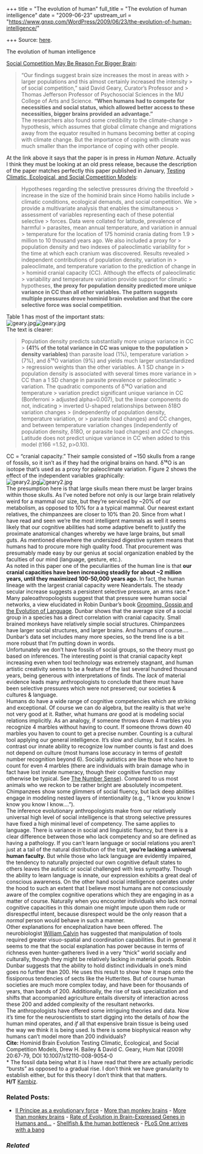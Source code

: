 +++
title = "The evolution of human"
full_title = "The evolution of human intelligence"
date = "2009-06-23"
upstream_url = "https://www.gnxp.com/WordPress/2009/06/23/the-evolution-of-human-intelligence/"

+++
Source: [here](https://www.gnxp.com/WordPress/2009/06/23/the-evolution-of-human-intelligence/).

The evolution of human intelligence

[Social Competition May Be Reason For Bigger Brain](http://www.sciencedaily.com/releases/2009/06/090622152041.htm):

> “Our findings suggest brain size increases the most in areas with > larger populations and this almost certainly increased the intensity > of social competition,” said David Geary, Curator’s Professor and > Thomas Jefferson Professor of Psychosocial Sciences in the MU College of Arts and Science. **“When humans had to compete for necessities and social status, which allowed better access to these necessities, bigger brains provided an advantage.”**  
> The researchers also found some credibility to the climate-change > hypothesis, which assumes that global climate change and migrations away from the equator resulted in humans becoming better at coping with climate change. But the importance of coping with climate was much smaller than the importance of coping with other people.

At the link above it says that the paper is in press in *Human Nature*. Actually I think they must be looking at an old press release, because the description of the paper matches perfectly this paper published in January, [Testing Climatic, Ecological, and Social Competition Models](http://www.springerlink.com/content/13t74x04552g5148/):

> Hypotheses regarding the selective pressures driving the threefold > increase in the size of the hominid brain since Homo habilis include > climatic conditions, ecological demands, and social competition. We > provide a multivariate analysis that enables the simultaneous > assessment of variables representing each of these potential selective > forces. Data were collated for latitude, prevalence of harmful > parasites, mean annual temperature, and variation in annual > temperature for the location of 175 hominid crania dating from 1.9 > million to 10 thousand years ago. We also included a proxy for > population density and two indexes of paleoclimatic variability for > the time at which each cranium was discovered. Results revealed > independent contributions of population density, variation in > paleoclimate, and temperature variation to the prediction of change in > hominid cranial capacity (CC). Although the effects of paleoclimatic > variability and temperature variation provide support for climatic > hypotheses, **the proxy for population density predicted more unique variance in CC than all other variables. The pattern suggests multiple pressures drove hominid brain evolution and that the core selective force was social competition.**

Table 1 has most of the important stats:  
![geary.jpg](https://i0.wp.com/blogs.discovermagazine.com/gnxp/files/geary.jpg?resize=492%2C250)![geary.jpg](https://i0.wp.com/blogs.discovermagazine.com/gnxp/files/geary.jpg?resize=492%2C250)  
The text is clearer:

> Population density predicts substantially more unique variance in CC > **(41% of the total variance in CC was unique to the population > density variables)** than parasite load (1%), temperature variation > (7%), and δ¹⁸O variation (9%) and yields much larger unstandardized > regression weights than the other variables. A 1 SD change in > population density is associated with several times more variance in > CC than a 1 SD change in parasite prevalence or paleoclimatic > variation. The quadratic components of δ¹⁸O variation and temperature > variation predict significant unique variance in CC (Bonferroni > adjusted alpha=0.007), but the linear components do not, indicating > inverted U-shaped relationships between δ18O variation changes > (independently of population density, temperature variation, or > parasite load changes) and CC changes, and between temperature variation changes (independently of population density, δ18O, or parasite load changes) and CC changes. Latitude does not predict unique variance in CC when added to this model (t166 =1.52, p\>0.10).

CC = “cranial capacity.” Their sample consisted of \~150 skulls from a range of fossils, so it isn’t as if they had the original brains on hand. δ¹⁸O is an isotope that’s used as a proxy for paleoclimate variation. Figure 2 shows the effect of the independent variables graphically:  
![geary2.jpg](https://i0.wp.com/blogs.discovermagazine.com/gnxp/files/geary2.jpg?resize=484%2C276)![geary2.jpg](https://i0.wp.com/blogs.discovermagazine.com/gnxp/files/geary2.jpg?resize=484%2C276)  
The presumption here is that large skulls mean there must be larger brains within those skulls. As I’ve noted before not only is our large brain relatively weird for a mammal our size, but they’re serviced by \~20% of our metabolism, as opposed to 10% for a a typical mammal. Our nearest extant relatives, the chimpanzees are closer to 10% than 20. Since from what I have read and seen we’re the most intelligent mammals as well it seems likely that our cognitive abilities had some adaptive benefit to justify the proximate anatomical changes whereby we have large brains, but small guts. As mentioned elsewhere the undersized digestive system means that humans had to procure more high quality food. That procurement was presumably made easy by our genius at social organization enabled by the faculties of our mind (language, gesture, etc.).  
As noted in this paper one of the peculiarities of the human line is that **our cranial capacities have been increasing steadily for about \~2 million years, until they maximized 100-50,000 years ago.** In fact, the human lineage with the largest cranial capacity were Neandertals. The steady secular increase suggests a persistent selective pressure, an arms race.\* Many paleoathropologists suggest that that pressure were human social networks, a view elucidated in Robin Dunbar’s book [Grooming, Gossip and the Evolution of Language](https://www.amazon.com/exec/obidos/ASIN/0674363361/geneexpressio-20). Dunbar shows that the average size of a social group in a species has a direct correlation with cranial capacity. Small brained monkeys have relatively simple social structures. Chimpanzees have larger social structures, and larger brains. And humans of course…. Dunbar’s data set includes many more species, so the trend line is a bit more robust that I’m putting down in words.  
Unfortunately we don’t have fossils of social groups, so the theory must go based on inferences. The interesting point is that cranial capacity kept increasing even when tool technology was extremely stagnant, and human artistic creativity seems to be a feature of the last several hundred thousand years, being generous with interpretations of finds. The *lack* of material evidence leads many anthropologists to conclude that there must have been selective pressures which were not preserved; our societies & cultures & language.  
Humans do have a wide range of cognitive competencies which are striking and exceptional. Of course we can do algebra, but the reality is that we’re not very good at it. Rather, what humans *are* good at is modeling social relations implicitly. As an analogy, if someone throws down 4 marbles you recognize 4 marbles without having to count. If someone throws down 40 marbles you haven to count to get a precise number. Counting is a cultural tool applying our general intelligence. It’s slow and clumsy, but it scales. In contrast our innate ability to recognize low number counts is fast and does not depend on culture (most humans lose accuracy in terms of *gestalt* number recognition beyond 6). Socially autistics are like those who have to count for even 4 marbles (there are individuals with brain damage who in fact have lost innate numeracy, though their cognitive function may otherwise be typical. See [The Number Sense](https://www.amazon.com/exec/obidos/ASIN/0195132408/geneexpressio-20/)). Compared to us most animals who we reckon to be rather bright are absolutely incompetent. Chimpanzees show some glimmers of social fluency, but lack deep abilities engage in modeling nested layers of intentionality (e.g., “I know you know I know you know I know….”).  
The inference evolutionary anthropologists make from our relatively universal high level of social intelligence is that strong selective pressures have fixed a high minimal level of competency. The same applies to language. There is variance in social and linguistic fluency, but there is a clear difference between those who lack competency and so are defined as having a pathology. If you can’t learn language or social relations you aren’t just at a tail of the natural distribution of the trait, **you’re lacking a universal human faculty.** But while those who lack language are evidently impaired, the tendency to naturally projected our own cognitive default states to others leaves the autistic or social challenged with less sympathy. Though the ability to learn language is innate, our expression exhibits a great deal of conscious awareness. On the other hand social intelligence operates under the hood to such an extent that I believe most humans are not consciously aware of the complex cognitive operations which they are engaging in as a matter of course. Naturally when you encounter individuals who lack normal cognitive capacities in this domain one might impute upon them rude or disrespectful intent, because disrespect would be the only reason that a *normal* person would behave in such a manner.  
Other explanations for encephalization have been offered. The neurobiologist [William Calvin](https://www.amazon.com/s/ref=nb_ss_b?url=search-alias%3Dstripbooks&field-keywords=william+calvin&x=0&y=0) has suggested that manipulation of tools required greater visuo-spatial and coordination capabilities. But in general it seems to me that the social explanation has power because in terms of richness even hunter-gatherers lived in a very “thick” world socially and culturally, though they might be relatively lacking in material goods. Robin Dunbar suggests that the ability to hold distinct individuals in one’s mind goes no further than 200. He uses this result to show how it maps onto the fissiporous tendencies of sects like the Hutterites. But of course human societies are much more complex today, and have been for thousands of years, than bands of 200. Additionally, the rise of task specialization and shifts that accompanied agriculture entails diversity of interaction across these 200 and added complexity of the resultant networks.  
The anthropologists have offered some intriguing theories and data. Now it’s time for the neuroscientists to start digging into the details of *how* the human mind operates, and *if* all that expensive brain tissue is being used the way we think it is being used. Is there is some biophysical reason why humans can’t model more than 200 individuals?  
**Cite:** Hominid Brain Evolution Testing Climatic, Ecological, and Social Competition Models, Drew H. Bailey & David C. Geary, Hum Nat (2009) 20:67-79, DOI 10.1007/s12110-008-9054-0  
\* The fossil data being what it is I have read that there are actually periodic “bursts” as opposed to a gradual rise. I don’t think we have granularity to establish either, but for this theory I don’t think that that matters.  
**H/T** [Kambiz](http://anthropology.net).

### Related Posts:

- [Il Principe as a evolutionary
  force](https://www.gnxp.com/WordPress/2006/10/31/il-principe-as-a-evolutionary-force/) - [More than monkey
  brains](https://www.gnxp.com/WordPress/2006/10/11/more-than-monkey-brains/) - [More than monkey
  brains](https://www.gnxp.com/WordPress/2006/10/12/more-than-monkey-brains/) - [Rate of Evolution in Brain-Expressed Genes in Humans
  and…](https://www.gnxp.com/WordPress/2006/12/28/rate-of-evolution-in-brain-expressed-genes-in-humans-and-other-primates/) - [Shellfish & the human
  bottleneck](https://www.gnxp.com/WordPress/2009/12/16/shellfish-the-human-bottleneck/) - [PLoS One arrives with a
  bang](https://www.gnxp.com/WordPress/2006/12/21/plos-one-arrives-with-a-bang/)

### *Related*

[](https://www.addtoany.com/add_to/facebook?linkurl=https%3A%2F%2Fwww.gnxp.com%2FWordPress%2F2009%2F06%2F23%2Fthe-evolution-of-human-intelligence%2F&linkname=The%20evolution%20of%20human%20intelligence "Facebook")[](https://www.addtoany.com/add_to/twitter?linkurl=https%3A%2F%2Fwww.gnxp.com%2FWordPress%2F2009%2F06%2F23%2Fthe-evolution-of-human-intelligence%2F&linkname=The%20evolution%20of%20human%20intelligence "Twitter")[](https://www.addtoany.com/add_to/email?linkurl=https%3A%2F%2Fwww.gnxp.com%2FWordPress%2F2009%2F06%2F23%2Fthe-evolution-of-human-intelligence%2F&linkname=The%20evolution%20of%20human%20intelligence "Email")[](https://www.addtoany.com/share)
